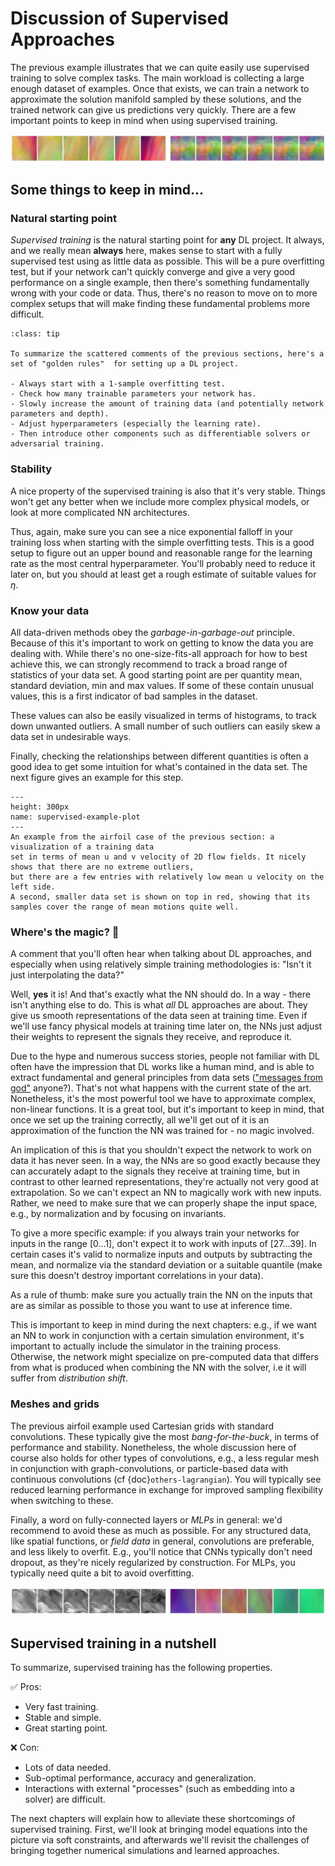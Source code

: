 Discussion of Supervised Approaches
=======================

The previous example illustrates that we can quite easily use 
supervised training to solve complex tasks. The main workload is
collecting a large enough dataset of examples. Once that exists, we can
train a network to approximate the solution manifold sampled
by these solutions, and the trained network can give us predictions
very quickly. There are a few important points to keep in mind when 
using supervised training.

![Divider](resources/divider1.jpg)

## Some things to keep in mind...

### Natural starting point

_Supervised training_ is the natural starting point for **any** DL project. It always,
and we really mean **always** here, makes sense to start with a fully supervised
test using as little data as possible. This will be a pure overfitting test,
but if your network can't quickly converge and give a very good performance 
on a single example, then there's something fundamentally wrong
with your code or data. Thus, there's no reason to move on to more complex
setups that will make finding these fundamental problems more difficult.

```{admonition} Best practices 👑
:class: tip

To summarize the scattered comments of the previous sections, here's a set of "golden rules"  for setting up a DL project.

- Always start with a 1-sample overfitting test.
- Check how many trainable parameters your network has.
- Slowly increase the amount of training data (and potentially network parameters and depth).
- Adjust hyperparameters (especially the learning rate).
- Then introduce other components such as differentiable solvers or adversarial training.

```


### Stability

A nice property of the supervised training is also that it's very stable.
Things won't get any better when we include more complex physical 
models, or look at more complicated NN architectures.

Thus, again, make sure you can see a nice exponential falloff in your training 
loss when starting with the simple overfitting tests. This is a good
setup to figure out an upper bound and reasonable range for the learning rate
as the most central hyperparameter.
You'll probably need to reduce it later on, but you should at least get a 
rough estimate of suitable values for $\eta$.

### Know your data

All data-driven methods obey the _garbage-in-garbage-out_ principle. Because of this it's important
to work on getting to know the data you are dealing with. While there's no one-size-fits-all
approach for how to best achieve this, we can strongly recommend to track
a broad range of statistics of your data set. A good starting point are
per quantity mean, standard deviation, min and max values. 
If some of these contain unusual values, this is a first indicator of bad 
samples in the dataset.

These values can 
also be easily visualized in terms of histograms, to track down
unwanted outliers. A small number of such outliers 
can easily skew a data set in undesirable ways.

Finally, checking the relationships between different quantities 
is often a good idea to get some intuition for what's contained in the
data set. The next figure gives an example for this step.

```{figure} resources/supervised-example-plot.jpg
---
height: 300px
name: supervised-example-plot
---
An example from the airfoil case of the previous section: a visualization of a training data 
set in terms of mean u and v velocity of 2D flow fields. It nicely shows that there are no extreme outliers,
but there are a few entries with relatively low mean u velocity on the left side. 
A second, smaller data set is shown on top in red, showing that its samples cover the range of mean motions quite well.
```

### Where's the magic? 🦄 

A comment that you'll often hear when talking about DL approaches, and especially
when using relatively simple training methodologies is: "Isn't it just interpolating the data?"

Well, **yes** it is! And that's exactly what the NN should do. In a way - there isn't 
anything else to do. This is what _all_ DL approaches are about. They give us smooth
representations of the data seen at training time. Even if we'll use fancy physical 
models at training time later on, the NNs just adjust their weights to represent the signals
they receive, and reproduce it.

Due to the hype and numerous success stories, people not familiar with DL often have 
the impression that DL works like a human mind, and is able to extract fundamental
and general principles from data sets (["messages from god"](https://dilbert.com/strip/2000-01-03) anyone?).
That's not what happens with the current state of the art. Nonetheless, it's
the most powerful tool we have to approximate complex, non-linear functions.
It is a great tool, but it's important to keep in mind, that once we set up the training
correctly, all we'll get out of it is an approximation of the function the NN
was trained for - no magic involved.

An implication of this is that you shouldn't expect the network 
to work on data it has never seen. In a way, the NNs are so good exactly 
because they can accurately adapt to the signals they receive at training time,
but in contrast to other learned representations, they're actually not very good
at extrapolation. So we can't expect an NN to magically work with new inputs.
Rather, we need to make sure that we can properly shape the input space,
e.g., by normalization and by focusing on invariants. 

To give a more specific example: if you always train
your networks for inputs in the range $[0\dots1]$, don't expect it to work
with inputs of $[27\dots39]$. In certain cases it's valid to normalize
inputs and outputs by subtracting the mean, and normalize via the standard 
deviation or a suitable quantile (make sure this doesn't destroy important
correlations in your data).

As a rule of thumb: make sure you actually train the NN on the 
inputs that are as similar as possible to those you want to use at inference time.

This is important to keep in mind during the next chapters: e.g., if we
want an NN to work in conjunction with a certain simulation environment,
it's important to actually include the simulator in the training process. Otherwise,
the network might specialize on pre-computed data that differs from what is produced
when combining the NN with the solver, i.e it will suffer from _distribution shift_.

### Meshes and grids

The previous airfoil example used Cartesian grids with standard 
convolutions. These typically give the most _bang-for-the-buck_, in terms
of performance and stability. Nonetheless, the whole discussion here of course 
also holds for other types of convolutions, e.g., a less regular mesh
in conjunction with graph-convolutions, or particle-based data
with continuous convolutions (cf {doc}`others-lagrangian`). You will typically see reduced learning
performance in exchange for improved sampling flexibility when switching to these.

Finally, a word on fully-connected layers or _MLPs_ in general: we'd recommend
to avoid these as much as possible. For any structured data, like spatial functions,
or _field data_ in general, convolutions are preferable, and less likely to overfit.
E.g., you'll notice that CNNs typically don't need dropout, as they're nicely
regularized by construction. For MLPs, you typically need quite a bit to
avoid overfitting.

![Divider](resources/divider2.jpg)

## Supervised training in a nutshell

To summarize, supervised training has the following properties.

✅ Pros: 
- Very fast training.
- Stable and simple.
- Great starting point.

❌ Con: 
- Lots of data needed.
- Sub-optimal performance, accuracy and generalization.
- Interactions with external "processes" (such as embedding into a solver) are difficult.

The next chapters will explain how to alleviate these shortcomings of supervised training.
First, we'll look at bringing model equations into the picture via soft constraints, and afterwards
we'll revisit the challenges of bringing together numerical simulations and learned approaches.


